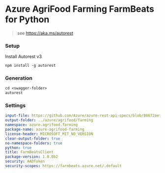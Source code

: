 # Azure AgriFood Farming FarmBeats for Python

> see https://aka.ms/autorest

### Setup

Install Autorest v3

```ps
npm install -g autorest
```

### Generation

```ps
cd <swagger-folder>
autorest
```

### Settings

```yaml
input-file: https://github.com/Azure/azure-rest-api-specs/blob/86672aefc4c255d7b5d4f5d4825dd470fa1692f0/specification/agrifood/data-plane/Microsoft.AgFoodPlatform/preview/2022-11-01-preview/agfood.json
output-folder: ../azure/agrifood/farming
namespace: azure.agrifood.farming
package-name: azure-agrifood-farming
license-header: MICROSOFT_MIT_NO_VERSION
clear-output-folder: true
no-namespace-folders: true
python: true
title: FarmBeatsClient
package-version: 1.0.0b2
security: AADToken
security-scopes: https://farmbeats.azure.net/.default
```
